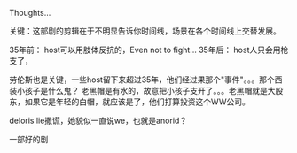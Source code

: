 Thoughts...

关键：这部剧的剪辑在于不明显告诉你时间线，场景在各个时间线上交替发展。

35年前： host可以用肢体反抗的，Even not to fight... 35年后： host人只会用枪支了，

劳伦斯也是关键，一些host留下来超过35年，他们经过果那个"事件"。。。那个西装小孩子是什么鬼？ 老黑帽是有水的，故意把小孩子支开了。。。老黑帽就是大股东，如果它是年轻的白帽，就应该是了，他们打算投资这个WW公司。

deloris lie撒谎，她貌似一直说we，也就是anorid？

一部好的剧
